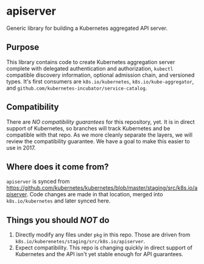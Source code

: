 # apiserver

Generic library for building a Kubernetes aggregated API server.


## Purpose

This library contains code to create Kubernetes aggregation server complete with delegated authentication and authorization, 
`kubectl` compatible discovery information, optional admission chain, and versioned types.  It's first consumers are
`k8s.io/kubernetes`, `k8s.io/kube-aggregator`, and `github.com/kubernetes-incubator/service-catalog`.


## Compatibility

There are *NO compatibility guarantees* for this repository, yet.  It is in direct support of Kubernetes, so branches
will track Kubernetes and be compatible with that repo.  As we more cleanly separate the layers, we will review the
compatibility guarantee.  We have a goal to make this easier to use in 2017.


## Where does it come from?

`apiserver` is synced from https://github.com/kubernetes/kubernetes/blob/master/staging/src/k8s.io/apiserver.
Code changes are made in that location, merged into `k8s.io/kubernetes` and later synced here.


## Things you should *NOT* do

 1. Directly modify any files under `pkg` in this repo.  Those are driven from `k8s.io/kuberenetes/staging/src/k8s.io/apiserver`.
 2. Expect compatibility.  This repo is changing quickly in direct support of
    Kubernetes and the API isn't yet stable enough for API guarantees.
